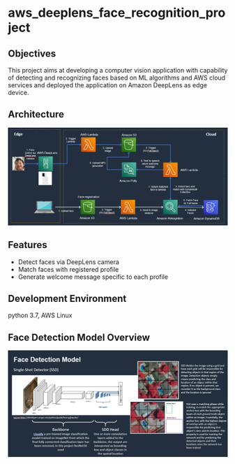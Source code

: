 # aws_deeplens_face_recognition_project

## **Objectives**

This project aims at developing a computer vision application with capability of detecting and recognizing faces based on ML algorithms and AWS cloud services and deployed the application on Amazon DeepLens as edge device.

## **Architecture**

![This is an image](workflow.PNG)

## **Features**
- Detect faces via DeepLens camera
- Match faces with registered profile
- Generate welcome message specific to each profile

## **Development Environment**
python 3.7, AWS Linux

## **Face Detection Model Overview**

![This is an image](model.PNG)
